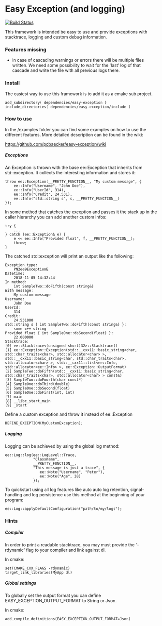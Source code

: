 # Easy Exception (and logging)

[![Build Status](https://travis-ci.org/pcbaecker/easy-exception.svg?branch=master)](https://travis-ci.org/pcbaecker/easy-exception)

This framework is intended be easy to use and provide exceptions with stacktrace, logging and custom debug information.

### Features missing

* In case of cascading warnings or errors there will be multiple files written. 
We need some possibility to wait for the 'last' log of that cascade and write the file with all previous logs there.

### Install

The easiest way to use this framework is to add it as a cmake sub project.

    add_subdirectory( dependencies/easy-exception )
    include_directories( dependencies/easy-exception/include )

### How to use

In the /examples folder you can find some examples on how to use the different features.
More detailed description can be found in the wiki:

https://github.com/pcbaecker/easy-exception/wiki

##### Exceptions

An Exception is thrown with the base ee::Exception that inherits from std::exception. It collects the interesting information and stores it:

    throw ee::Exception(__PRETTY_FUNCTION__, "My custom message", {
        ee::Info("Username", "John Doe"),
        ee::Info("UserId", 314),
        ee::Info("Credit", 24.531),
        ee::Info("std::string s", s, __PRETTY_FUNCTION__)
    });

In some method that catches the exception and passes it the stack up in the caller hierarchy you can add another custom infos:

    try {
        ...
    } catch (ee::Exception& e) {
        e << ee::Info("Provided float", f, __PRETTY_FUNCTION__);
        throw;
    }
    
The catched std::exception will print an output like the following:
    
    Exception type:
    	PN2ee9ExceptionE
    Datetime:
    	2018-11-05 14:32:44
    In method:
    	int SampleTwo::doFifth(const string&)
    With message:
    	My custom message
    Username:
    	John Doe
    UserId:
    	314
    Credit:
    	24.531000
    std::string s { int SampleTwo::doFifth(const string&) }:
    	some c++ string
    Provided float { int SampleOne::doSecond(float) }:
    	22.000000
    Stacktrace:
    [0] ee::Stacktrace<(unsigned short)32>::Stacktrace()
    [1] ee::Exception::Exception(std::__cxx11::basic_string<char, std::char_traits<char>, std::allocator<char> >, std::__cxx11::basic_string<char, std::char_traits<char>, std::allocator<char> >, std::__cxx11::list<ee::Info, std::allocator<ee::Info> >, ee::Exception::OutputFormat)
    [2] SampleTwo::doFifth(std::__cxx11::basic_string<char, std::char_traits<char>, std::allocator<char> > const&)
    [3] SampleTwo::doFourth(char const*)
    [4] SampleOne::doThird(double)
    [5] SampleOne::doSecond(float)
    [6] SampleOne::doFirst(int, int)
    [7] main
    [8] __libc_start_main
    [9] _start

Define a custom exception and throw it instead of ee::Exception

    DEFINE_EXCEPTION(MyCustomException);

##### Logging

Logging can be achieved by using the global log method:

    ee::Log::log(ee::LogLevel::Trace, 
                 "Classname", 
                 __PRETTY_FUNCTION__, 
                 "This message is just a trace", {
                    ee::Note("Username", "Peter"),
                    ee::Note("Age", 28)
                 });

To quickstart using all log features like auto auto log retention, signal-handling and log persistence use this method 
at the beginning of your program:

    ee::Log::applyDefaultConfiguration("path/to/my/logs");

### Hints

##### Compiler

In order to print a readable stacktrace, you may must provide the '-rdynamic' flag to your compiler and link against dl.

In cmake:

    set(CMAKE_CXX_FLAGS -rdynamic)
    target_link_libraries(MyApp dl)

##### Global settings

To globally set the output format you can define EASY_EXCEPTION_OUTPUT_FORMAT to String or Json.

In cmake:

    add_compile_definitions(EASY_EXCEPTION_OUTPUT_FORMAT=Json)
    